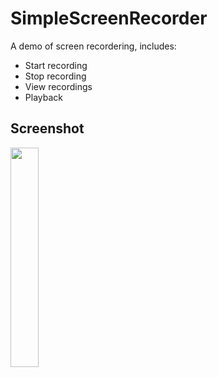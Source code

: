 # SimpleScreenRecorder

A demo of screen recordering, includes:
- Start recording 
- Stop recording
- View recordings
- Playback

## Screenshot 
<img src="screenshot.gif" width="30%">